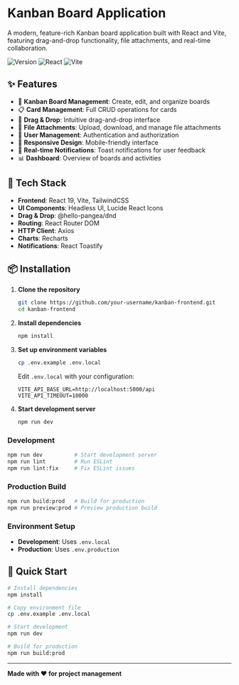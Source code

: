 # Kanban Board Application

A modern, feature-rich Kanban board application built with React and Vite, featuring drag-and-drop functionality, file attachments, and real-time collaboration.

![Version](https://img.shields.io/badge/version-1.0.0-blue.svg)
![React](https://img.shields.io/badge/react-19.1.0-blue.svg)
![Vite](https://img.shields.io/badge/vite-7.0.3-yellow.svg)

## ✨ Features

- 🎯 **Kanban Board Management**: Create, edit, and organize boards
- 📋 **Card Management**: Full CRUD operations for cards
- 🎨 **Drag & Drop**: Intuitive drag-and-drop interface
- 📎 **File Attachments**: Upload, download, and manage file attachments
- 👥 **User Management**: Authentication and authorization
- 📱 **Responsive Design**: Mobile-friendly interface
- 🔔 **Real-time Notifications**: Toast notifications for user feedback
- 📊 **Dashboard**: Overview of boards and activities

## 🚀 Tech Stack

- **Frontend**: React 19, Vite, TailwindCSS
- **UI Components**: Headless UI, Lucide React Icons
- **Drag & Drop**: @hello-pangea/dnd
- **Routing**: React Router DOM
- **HTTP Client**: Axios
- **Charts**: Recharts
- **Notifications**: React Toastify

## 📦 Installation

1. **Clone the repository**
   ```bash
   git clone https://github.com/your-username/kanban-frontend.git
   cd kanban-frontend
   ```

2. **Install dependencies**
   ```bash
   npm install
   ```

3. **Set up environment variables**
   ```bash
   cp .env.example .env.local
   ```
   Edit `.env.local` with your configuration:
   ```env
   VITE_API_BASE_URL=http://localhost:5000/api
   VITE_API_TIMEOUT=10000
   ```

4. **Start development server**
   ```bash
   npm run dev
   ```



### Development
```bash
npm run dev          # Start development server
npm run lint         # Run ESLint
npm run lint:fix     # Fix ESLint issues
```

### Production Build
```bash
npm run build:prod   # Build for production
npm run preview:prod # Preview production build
```

### Environment Setup
- **Development**: Uses `.env.local`
- **Production**: Uses `.env.production`



## 🔧 Quick Start

```bash
# Install dependencies
npm install

# Copy environment file
cp .env.example .env.local

# Start development
npm run dev

# Build for production
npm run build:prod
```

---

**Made with ❤️ for project management**
